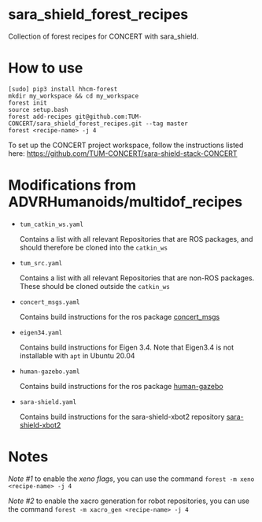 # sara_shield_forest_recipes
Collection of forest recipes for CONCERT with sara_shield. 

# How to use
```
[sudo] pip3 install hhcm-forest
mkdir my_workspace && cd my_workspace
forest init
source setup.bash
forest add-recipes git@github.com:TUM-CONCERT/sara_shield_forest_recipes.git --tag master
forest <recipe-name> -j 4 
```

To set up the CONCERT project workspace, follow the instructions listed here: https://github.com/TUM-CONCERT/sara-shield-stack-CONCERT

# Modifications from ADVRHumanoids/multidof_recipes
* `tum_catkin_ws.yaml`
 
    Contains a list with all relevant Repositories that are ROS packages, and should therefore be cloned into the `catkin_ws`

* `tum_src.yaml`

    Contains a list with all relevant Repositories that are non-ROS packages. These should be cloned outside the `catkin_ws`

* `concert_msgs.yaml`
    
    Contains build instructions for the ros package [concert_msgs](https://github.com/ADVRHumanoids/concert_msgs)

* `eigen34.yaml`
    
    Contains build instructions for Eigen 3.4. Note that Eigen3.4 is not installable with `apt` in Ubuntu 20.04

* `human-gazebo.yaml`
    
    Contains build instructions for the ros package [human-gazebo](https://github.com/TUM-CONCERT/human-gazebo)

* `sara-shield.yaml`

    Contains build instructions for the sara-shield-xbot2 repository [sara-shield-xbot2](https://github.com/TUM-CONCERT/sara-shield-xbot2)


# Notes

*Note #1* to enable the *xeno flags*, you can use the command `forest -m xeno <recipe-name> -j 4`

*Note #2* to enable the xacro generation for robot repositories, you can use the command `forest -m xacro_gen <recipe-name> -j 4`
